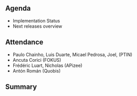 ## Agenda

* Implementation Status
* Next releases overview

## Attendance

* Paulo Chainho, Luis Duarte, Micael Pedrosa, Joel,  (PTIN)
* Ancuta Corici (FOKUS)
* Frédéric Luart, Nicholas (APizee)
* Antón Román (Quobis)


## Summary

